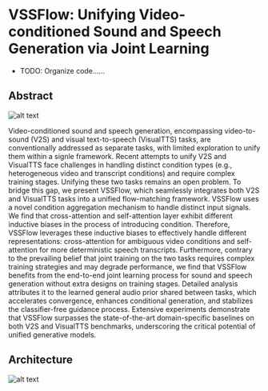 # VSSFlow: Unifying Video-conditioned Sound and Speech Generation via Joint Learning

- TODO: Organize code......



## Abstract

![alt text](./assets/teaser.png)

Video-conditioned sound and speech generation, encompassing video-to-sound (V2S) and visual text-to-speech (VisualTTS) tasks, are conventionally addressed as separate tasks, with limited exploration to unify them within a signle framework. Recent attempts to unify V2S and VisualTTS face challenges in handling distinct condition types (e.g., heterogeneous video and transcript conditions) and require complex training stages. Unifying these two tasks remains an open problem. To bridge this gap, we present VSSFlow, which seamlessly integrates both V2S and VisualTTS tasks into a unified flow-matching framework. VSSFlow uses a novel condition aggregation mechanism to handle distinct input signals. We find that cross-attention and self-attention layer exhibit different inductive biases in the process of introducing condition. Therefore, VSSFlow leverages these inductive biases to effectively handle different representations: cross-attention for ambiguous video conditions and self-attention for more deterministic speech transcripts. Furthermore, contrary to the prevailing belief that joint training on the two tasks requires complex training strategies and may degrade performance, we find that VSSFlow benefits from the end-to-end joint learning process for sound and speech generation without extra designs on training stages. Detailed analysis attributes it to the learned general audio prior shared between tasks, which accelerates convergence, enhances conditional generation, and stabilizes the classifier-free guidance process. Extensive experiments demonstrate that VSSFlow surpasses the state-of-the-art domain-specific baselines on both V2S and VisualTTS benchmarks, underscoring the critical potential of unified generative models.



## Architecture

![alt text](./assets/arch_VASFlow.png)